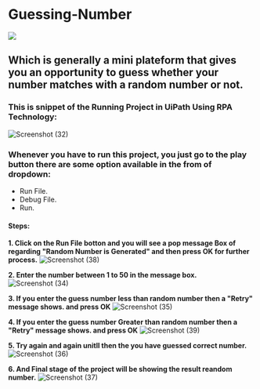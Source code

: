# Guessing-Number
![](https://komarev.com/ghpvc/?username=Bethegnt&label=Project+Views)
## Which is generally a mini plateform that gives you an opportunity to guess whether your number matches with a random number or not. 
### This is snippet of the Running Project in UiPath Using RPA Technology:
![Screenshot (32)](https://github.com/Bethegnt/Guessing-Number/assets/106432362/9e1f8ce8-ec7e-4712-a59d-5d36fe7c7848)

### Whenever you have to run this project, you just go to the play button there are some option available in the from of dropdown:
- Run File.
- Debug File.
- Run.

#### Steps:
**1. Click on the Run File botton and you will see a pop message Box of regarding "Random Number is Generated" and then press OK for further process.** 
![Screenshot (38)](https://github.com/Bethegnt/Guessing-Number/assets/106432362/787b11fa-d2b1-4e08-98b3-e35036d4db69)

**2. Enter the number between 1 to 50 in the message box.**
![Screenshot (34)](https://github.com/Bethegnt/Guessing-Number/assets/106432362/51664fcb-77ce-48b6-a8a5-27de9808123b)

**3. If you enter the guess number less than random number then a "Retry" message shows. and press OK**
![Screenshot (35)](https://github.com/Bethegnt/Guessing-Number/assets/106432362/a0ee7428-b234-4780-bfe3-298274527aec)

**4. If you enter the guess number Greater than random number then a "Retry" message shows. and press OK**
![Screenshot (39)](https://github.com/Bethegnt/Guessing-Number/assets/106432362/3d5f4cc0-2e2e-4475-b1b3-41f678eb0702)

**5. Try again and again unitll then the you have guessed correct number.**
![Screenshot (36)](https://github.com/Bethegnt/Guessing-Number/assets/106432362/56d24604-6175-4637-b781-0dbf6fe9fa65)

**6. And Final stage of the project will be showing the result reandom number.**
![Screenshot (37)](https://github.com/Bethegnt/Guessing-Number/assets/106432362/b9398350-7aa2-4e4b-8a03-1a583b19d65c)
